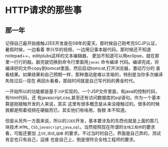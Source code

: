 # HTTP请求的那些事

## 那一年

记得自己最开始接触J2EE开发是在08年的夏天。那时候自己刚考完SCJP认证，暑假时候，一边看着
李兴华的视频，一边用记事本敲代码。那时候还不知道notepad++，editplubs这样的文本编辑器，
更加不知道可以用eclipse，就在那里一行行的敲。敲完就切换到命令行里面用`javac` 命令编译
代码。编译完成，将编译好的文件copy到tomcat里面，然后启动tomcat,打开浏览器，激动万分的
查看结果。如果结果和自己预期一样，那种激动是难以言喻的，特别是当你多次编译失败过后--现在
再回头看看，那段时间就是自己写代码的黄金时代。

一开始所以的功能都是基于`JSP`实现的。一个JSP文件里面，有java的控制代码，有html代码，还
有javascript,css,甚至还有访问数据库的sql语句。作为一个基本算是刚接触开发的人来说，其实
这里有很多概念是从来没接触过的。很多的时候我都是照着视频在硬敲而已，其实他们有啥用，我根
本不知道。

但是从另外一方面来说，所以的`J2EE`开发，基本要涉及的东西也就是上面的那几块技术:`HTML`,
`CSS`,`javascript`,`java`,`sql`。当然按照现在所谓的`全栈工程师`的要求看，可能还要加
上`UI`,`测试`,`运维` 的要求。不过当时的自己，界面是自己弄的，测试肯定也只有自己，运维
也是自己上，倒是很符合全栈工程师的要求。
